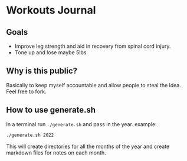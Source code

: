# Workouts Journal

## Goals

- Improve leg strength and aid in recovery from spinal cord injury. 
- Tone up and lose maybe 5lbs.

## Why is this public?

Basically to keep myself accountable and allow people to steal the idea. Feel free to fork.

## How to use generate.sh

In a terminal run `./generate.sh` and pass in the year. example:

``` sh
./generate.sh 2022
```

This will create directories for all the months of the year and create markdown files for notes on each month.
